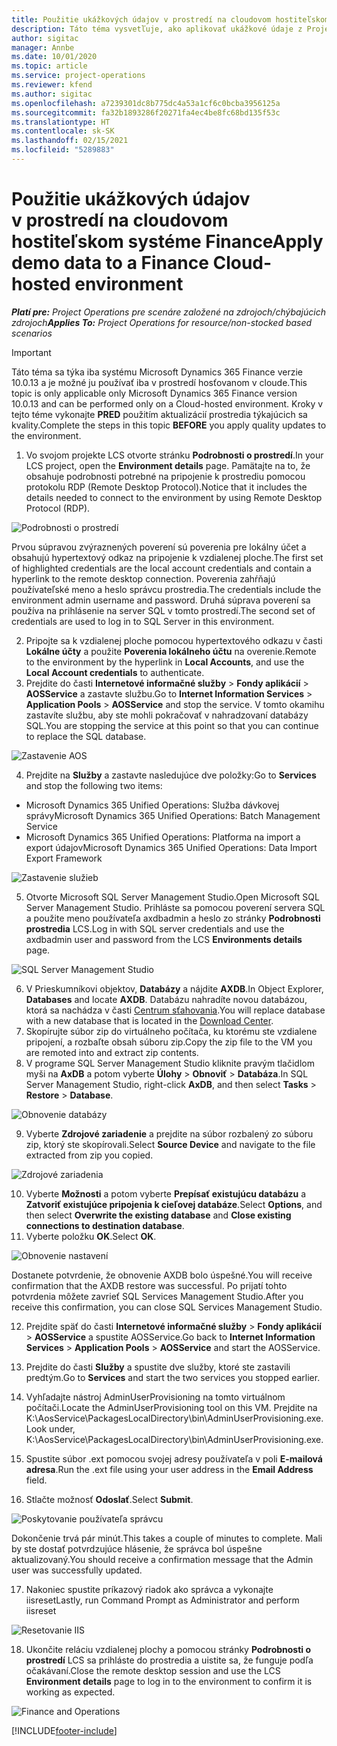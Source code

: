 ```yaml
---
title: Použitie ukážkových údajov v prostredí na cloudovom hostiteľskom systéme Finance
description: Táto téma vysvetľuje, ako aplikovať ukážkové údaje z Project Operations do prostredia na cloudovom hostiteľskom systéme Dynamics 365 Finance.
author: sigitac
manager: Annbe
ms.date: 10/01/2020
ms.topic: article
ms.service: project-operations
ms.reviewer: kfend
ms.author: sigitac
ms.openlocfilehash: a7239301dc8b775dc4a53a1cf6c0bcba3956125a
ms.sourcegitcommit: fa32b1893286f20271fa4ec4be8fc68bd135f53c
ms.translationtype: HT
ms.contentlocale: sk-SK
ms.lasthandoff: 02/15/2021
ms.locfileid: "5289883"
---
```

# <a name="apply-demo-data-to-a-finance-cloud-hosted-environment"></a><span data-ttu-id="4d075-103">Použitie ukážkových údajov v prostredí na cloudovom hostiteľskom systéme Finance</span><span class="sxs-lookup"><span data-stu-id="4d075-103">Apply demo data to a Finance Cloud-hosted environment</span></span>

<span data-ttu-id="4d075-104">_**Platí pre:** Project Operations pre scenáre založené na zdrojoch/chýbajúcich zdrojoch_</span><span class="sxs-lookup"><span data-stu-id="4d075-104">_**Applies To:** Project Operations for resource/non-stocked based scenarios_</span></span>

> [!IMPORTANT]
> <span data-ttu-id="4d075-105">Táto téma sa týka iba systému Microsoft Dynamics 365 Finance verzie 10.0.13 a je možné ju používať iba v prostredí hosťovanom v cloude.</span><span class="sxs-lookup"><span data-stu-id="4d075-105">This topic is only applicable only Microsoft Dynamics 365 Finance version 10.0.13 and can be performed only on a Cloud-hosted environment.</span></span> <span data-ttu-id="4d075-106">Kroky v tejto téme vykonajte **PRED** použitím aktualizácií prostredia týkajúcich sa kvality.</span><span class="sxs-lookup"><span data-stu-id="4d075-106">Complete the steps in this topic **BEFORE** you apply quality updates to the environment.</span></span>

1. <span data-ttu-id="4d075-107">Vo svojom projekte LCS otvorte stránku **Podrobnosti o prostredí**.</span><span class="sxs-lookup"><span data-stu-id="4d075-107">In your LCS project, open the **Environment details** page.</span></span> <span data-ttu-id="4d075-108">Pamätajte na to, že obsahuje podrobnosti potrebné na pripojenie k prostrediu pomocou protokolu RDP (Remote Desktop Protocol).</span><span class="sxs-lookup"><span data-stu-id="4d075-108">Notice that it includes the details needed to connect to the environment by using Remote Desktop Protocol (RDP).</span></span>

![Podrobnosti o prostredí](./media/1EnvironmentDetails.png)

<span data-ttu-id="4d075-110">Prvou súpravou zvýraznených poverení sú poverenia pre lokálny účet a obsahujú hypertextový odkaz na pripojenie k vzdialenej ploche.</span><span class="sxs-lookup"><span data-stu-id="4d075-110">The first set of highlighted credentials are the local account credentials and contain a hyperlink to the remote desktop connection.</span></span> <span data-ttu-id="4d075-111">Poverenia zahŕňajú používateľské meno a heslo správcu prostredia.</span><span class="sxs-lookup"><span data-stu-id="4d075-111">The credentials include the environment admin username and password.</span></span> <span data-ttu-id="4d075-112">Druhá súprava poverení sa používa na prihlásenie na server SQL v tomto prostredí.</span><span class="sxs-lookup"><span data-stu-id="4d075-112">The second set of credentials are used to log in to SQL Server in this environment.</span></span>

2. <span data-ttu-id="4d075-113">Pripojte sa k vzdialenej ploche pomocou hypertextového odkazu v časti **Lokálne účty** a použite **Poverenia lokálneho účtu** na overenie.</span><span class="sxs-lookup"><span data-stu-id="4d075-113">Remote to the environment by the hyperlink in **Local Accounts**, and use the **Local Account credentials** to authenticate.</span></span>
3. <span data-ttu-id="4d075-114">Prejdite do časti **Internetové informačné služby** > **Fondy aplikácií** > **AOSService** a zastavte službu.</span><span class="sxs-lookup"><span data-stu-id="4d075-114">Go to **Internet Information Services** > **Application Pools** > **AOSService** and stop the service.</span></span> <span data-ttu-id="4d075-115">V tomto okamihu zastavíte službu, aby ste mohli pokračovať v nahradzovaní databázy SQL.</span><span class="sxs-lookup"><span data-stu-id="4d075-115">You are stopping the service at this point so that you can continue to replace the SQL database.</span></span>

![Zastavenie AOS](./media/2StopAOS.png)

4. <span data-ttu-id="4d075-117">Prejdite na **Služby** a zastavte nasledujúce dve položky:</span><span class="sxs-lookup"><span data-stu-id="4d075-117">Go to **Services** and stop the following two items:</span></span>

- <span data-ttu-id="4d075-118">Microsoft Dynamics 365 Unified Operations: Služba dávkovej správy</span><span class="sxs-lookup"><span data-stu-id="4d075-118">Microsoft Dynamics 365 Unified Operations: Batch Management Service</span></span>
- <span data-ttu-id="4d075-119">Microsoft Dynamics 365 Unified Operations: Platforma na import a export údajov</span><span class="sxs-lookup"><span data-stu-id="4d075-119">Microsoft Dynamics 365 Unified Operations: Data Import Export Framework</span></span>

![Zastavenie služieb](./media/3StopServices.png)

5. <span data-ttu-id="4d075-121">Otvorte Microsoft SQL Server Management Studio.</span><span class="sxs-lookup"><span data-stu-id="4d075-121">Open Microsoft SQL Server Management Studio.</span></span> <span data-ttu-id="4d075-122">Prihláste sa pomocou poverení servera SQL a použite meno používateľa axdbadmin a heslo zo stránky **Podrobnosti prostredia** LCS.</span><span class="sxs-lookup"><span data-stu-id="4d075-122">Log in with SQL server credentials and use the axdbadmin user and password from the LCS **Environments details** page.</span></span>

![SQL Server Management Studio](./media/4SSMS.png)

6. <span data-ttu-id="4d075-124">V Prieskumníkovi objektov, **Databázy** a nájdite **AXDB**.</span><span class="sxs-lookup"><span data-stu-id="4d075-124">In Object Explorer, **Databases** and locate **AXDB**.</span></span> <span data-ttu-id="4d075-125">Databázu nahradíte novou databázou, ktorá sa nachádza v časti [Centrum sťahovania](https://download.microsoft.com/download/1/a/3/1a314bd2-b082-4a87-abdc-1ba26c92b63d/ProjOpsDemoDataFOGARelease.zip).</span><span class="sxs-lookup"><span data-stu-id="4d075-125">You will replace database with a new database that is located in the [Download Center](https://download.microsoft.com/download/1/a/3/1a314bd2-b082-4a87-abdc-1ba26c92b63d/ProjOpsDemoDataFOGARelease.zip).</span></span> 
7. <span data-ttu-id="4d075-126">Skopírujte súbor zip do virtuálneho počítača, ku ktorému ste vzdialene pripojení, a rozbaľte obsah súboru zip.</span><span class="sxs-lookup"><span data-stu-id="4d075-126">Copy the zip file to the VM you are remoted into and extract zip contents.</span></span>
8. <span data-ttu-id="4d075-127">V programe SQL Server Management Studio kliknite pravým tlačidlom myši na **AxDB** a potom vyberte **Úlohy** > **Obnoviť** > **Databáza**.</span><span class="sxs-lookup"><span data-stu-id="4d075-127">In SQL Server Management Studio, right-click **AxDB**, and then select **Tasks** > **Restore** > **Database**.</span></span>

![Obnovenie databázy](./media/5RestoreDatabase.png)

9. <span data-ttu-id="4d075-129">Vyberte **Zdrojové zariadenie** a prejdite na súbor rozbalený zo súboru zip, ktorý ste skopírovali.</span><span class="sxs-lookup"><span data-stu-id="4d075-129">Select **Source Device** and navigate to the file extracted from zip you copied.</span></span>

![Zdrojové zariadenia](./media/6SourceDevice.png)

10. <span data-ttu-id="4d075-131">Vyberte **Možnosti** a potom vyberte **Prepísať existujúcu databázu** a **Zatvoriť existujúce pripojenia k cieľovej databáze**.</span><span class="sxs-lookup"><span data-stu-id="4d075-131">Select **Options**, and then select **Overwrite the existing database** and **Close existing connections to destination database**.</span></span> 
11. <span data-ttu-id="4d075-132">Vyberte položku **OK**.</span><span class="sxs-lookup"><span data-stu-id="4d075-132">Select **OK**.</span></span>

![Obnovenie nastavení](./media/7RestoreSetting.png)

<span data-ttu-id="4d075-134">Dostanete potvrdenie, že obnovenie AXDB bolo úspešné.</span><span class="sxs-lookup"><span data-stu-id="4d075-134">You will receive confirmation that the AXDB restore was successful.</span></span> <span data-ttu-id="4d075-135">Po prijatí tohto potvrdenia môžete zavrieť SQL Services Management Studio.</span><span class="sxs-lookup"><span data-stu-id="4d075-135">After you receive this confirmation, you can close SQL Services Management Studio.</span></span>

12. <span data-ttu-id="4d075-136">Prejdite späť do časti **Internetové informačné služby** > **Fondy aplikácií** > **AOSService** a spustite AOSService.</span><span class="sxs-lookup"><span data-stu-id="4d075-136">Go back to **Internet Information Services** > **Application Pools** > **AOSService** and start the AOSService.</span></span>
13. <span data-ttu-id="4d075-137">Prejdite do časti **Služby** a spustite dve služby, ktoré ste zastavili predtým.</span><span class="sxs-lookup"><span data-stu-id="4d075-137">Go to **Services** and start the two services you stopped earlier.</span></span>

14. <span data-ttu-id="4d075-138">Vyhľadajte nástroj AdminUserProvisioning na tomto virtuálnom počítači.</span><span class="sxs-lookup"><span data-stu-id="4d075-138">Locate the AdminUserProvisioning tool on this VM.</span></span> <span data-ttu-id="4d075-139">Prejdite na K:\AosService\PackagesLocalDirectory\bin\AdminUserProvisioning.exe.</span><span class="sxs-lookup"><span data-stu-id="4d075-139">Look under, K:\AosService\PackagesLocalDirectory\bin\AdminUserProvisioning.exe.</span></span>
15. <span data-ttu-id="4d075-140">Spustite súbor .ext pomocou svojej adresy používateľa v poli **E-mailová adresa**.</span><span class="sxs-lookup"><span data-stu-id="4d075-140">Run the .ext file using your user address in the **Email Address** field.</span></span> 
16. <span data-ttu-id="4d075-141">Stlačte možnosť **Odoslať**.</span><span class="sxs-lookup"><span data-stu-id="4d075-141">Select **Submit**.</span></span>

![Poskytovanie používateľa správcu](./media/8AdminUserProvisioning.png)

<span data-ttu-id="4d075-143">Dokončenie trvá pár minút.</span><span class="sxs-lookup"><span data-stu-id="4d075-143">This takes a couple of minutes to complete.</span></span> <span data-ttu-id="4d075-144">Mali by ste dostať potvrdzujúce hlásenie, že správca bol úspešne aktualizovaný.</span><span class="sxs-lookup"><span data-stu-id="4d075-144">You should receive a confirmation message that the Admin user was successfully updated.</span></span>

17. <span data-ttu-id="4d075-145">Nakoniec spustite príkazový riadok ako správca a vykonajte iisreset</span><span class="sxs-lookup"><span data-stu-id="4d075-145">Lastly, run Command Prompt as Administrator and perform iisreset</span></span>

![Resetovanie IIS](./media/9IISReset.png)

18. <span data-ttu-id="4d075-147">Ukončite reláciu vzdialenej plochy a pomocou stránky **Podrobnosti o prostredí** LCS sa prihláste do prostredia a uistite sa, že funguje podľa očakávaní.</span><span class="sxs-lookup"><span data-stu-id="4d075-147">Close the remote desktop session and use the LCS **Environment details** page to log in to the environment to confirm it is working as expected.</span></span>

![Finance and Operations](./media/10FinanceAndOperations.png)


[!INCLUDE[footer-include](../includes/footer-banner.md)]